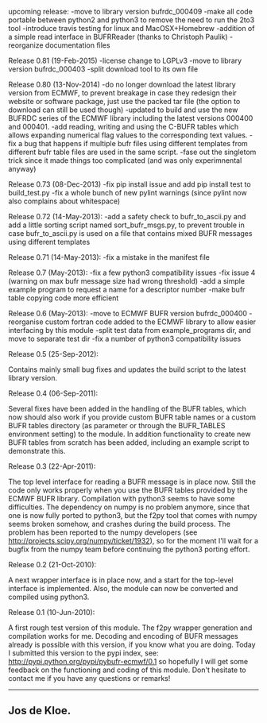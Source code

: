 upcoming release:
-move to library version bufrdc_000409
-make all code portable between python2 and python3 to remove the
 need to run the 2to3 tool
-introduce travis testing for linux and MacOSX+Homebrew
-addition of a simple read interface in BUFRReader
 (thanks to Christoph Paulik)
-reorganize documentation files

Release 0.81 (19-Feb-2015)
-license change to LGPLv3
-move to library version bufrdc_000403
-split download tool to its own file

Release 0.80 (13-Nov-2014)
-do no longer download the latest library version from ECMWF, to prevent
 breakage in case they redesign their website or software package,
 just use the packed tar file (the option to download can still be used though)
-updated to build and use the new BUFRDC series of the ECMWF library
 including the latest versions 000400 and  000401.
-add reading, writing and using the C-BUFR tables which allows expanding
 numerical flag values to the corresponding text values.
-fix a bug that happens if multiple bufr files using different templates
 from different bufr table files are used in the same script.
-fase out the singletom trick since it made things too complicated
 (and was only experimnental anyway)

Release 0.73 (08-Dec-2013)
-fix pip install issue and add pip install test to build_test.py 
-fix a whole bunch of new pylint warnings
 (since pylint now also complains about whitespace)

Release 0.72 (14-May-2013):
-add a safety check to bufr_to_ascii.py and add a little sorting script
 named sort_bufr_msgs.py, to prevent trouble in case bufr_to_ascii.py is
 used on a file that contains mixed BUFR messages using different templates

Release 0.71 (14-May-2013):
-fix a mistake in the manifest file

Release 0.7 (May-2013):
-fix a few python3 compatibility issues
-fix issue 4 (warning on max bufr message size had wrong threshold)
-add a simple example program to request a name for a descriptor number
-make bufr table copying code more efficient

Release 0.6 (May-2013):
-move to ECMWF BUFR version bufrdc_000400
-reorganise custom fortran code added to the ECMWF library 
 to allow easier interfacing by this module
-split test data from example_programs dir, and move to separate test dir
-fix a number of python3 compatibility issues

Release 0.5 (25-Sep-2012):

Contains mainly small bug fixes and updates the build script to the 
latest library version.

Release 0.4 (06-Sep-2011):

Several fixes have been added in the handling of the BUFR tables, which
now should also work if you provide custom BUFR table names or a custom
BUFR tables directory (as parameter or through the BUFR_TABLES environment
setting) to the module.
In addition functionality to create new BUFR tables from scratch has been
added, including an example script to demonstrate this.

Release 0.3 (22-Apr-2011):

The top level interface for reading a BUFR message is in place now.
Still the code only works properly when you use the BUFR tables
provided by the ECMWF BUFR library.
Compilation with python3 seems to have some difficulties.
The dependency on numpy is no problem anymore, since that one is now
fully ported to python3, but the f2py tool that comes with numpy
seems broken somehow, and crashes during the build process.
The problem has been reported to the numpy developers (see
http://projects.scipy.org/numpy/ticket/1932), so for the moment
I'll wait for a bugfix from the numpy team before continuing
the python3 porting effort.

Release 0.2 (21-Oct-2010):

A next wrapper interface is in place now, and a start for the top-level
interface is implemented.
Also, the module can now be converted and compiled using python3.

Release 0.1 (10-Jun-2010):

A first rough test version of this module. The f2py wrapper generation and 
compilation works for me.
Decoding and encoding of BUFR messages already is possible with this
version, if you know what you are doing.
Today I submitted this version to the pypi index, see:
http://pypi.python.org/pypi/pybufr-ecmwf/0.1
so hopefully I will get some feedback on the functioning and coding 
of this module.
Don't hesitate to contact me if you have any questions or remarks!

---
Jos de Kloe.
---
